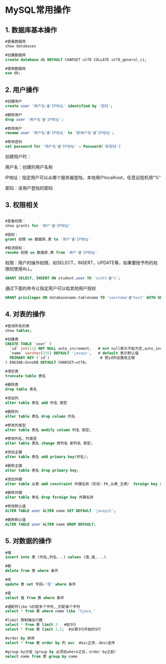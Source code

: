 # MySQL常用操作

## 1. 数据库基本操作

```sql
#查看数据库
show databases

#创建数据库
create database db DEFAULT CHARSET utf8 COLLATE utf8_general_ci;

#使用数据库
use db;
```

## 2. 用户操作

```sql
#创建用户
create user '用户名'@'IP地址' identified by '密码';

#删除用户
drop user '用户名'@'IP地址';

#修改用户
rename user '用户名'@'IP地址' to '新用户名'@'IP地址';

#修改密码
set password for '用户名'@'IP地址' = Password('新密码')
```

创建用户时：

用户名：创建的用户名称

IP地址：指定用户可以从哪个服务器登陆，本地用户localhost，任意远程机用“%”

密码：该用户登陆的密码

## 3. 权限相关

```sql

#查看权限：
show grants for '用户'@'IP地址' 

#授权：
grant 权限 on 数据库.表 to '用户'@'IP地址'

#取消授权：
revoke 权限 on 数据库.表 from '用户'@'IP地址'
```

权限：用户的操作权限，如SELECT，INSERT，UPDATE等，如果要授予所的权限则使用ALL。

```sql
GRANT SELECT, INSERT ON student.user TO 'scott'@'%';
```

通过下面的命令让指定用户可以给其他用户授权

```sql
GRANT privileges ON databasename.tablename TO 'username'@'host' WITH GRANT OPTION;
```

## 4. 对表的操作

```sql
#查询所有的表
show tables;

#创建表
CREATE TABLE `user` (
  `id` int(11) NOT NULL auto_increment,   # not null表示不能为空,auto_increment表示自增
  `name` varchar(255) DEFAULT 'javayz',   # default 表示默认值
  PRIMARY KEY (`id`)                       # 把id列设置成主键
) ENGINE=InnoDB DEFAULT CHARSET=utf8;

#清空表
truncate table 表名

#删除表
drop table 表名

#添加列
alter table 表名 add 列名 类型

#删除列
alter table 表名 drop column 列名

#修改列类型
alter table 表名 modify column 列名 类型;

#修改列名、列类型
alter table 表名 change 原列名 新列名 类型;

#添加主键
alter table 表名 add primary key(列名);

#删除主键
alter table 表名 drop primary key;

#添加外键
alter table 从表 add constraint 外键名称（形如：FK_从表_主表） foreign key 从表(外键字段) references 主表(主键字段);

#删除外键
alter table 表名 drop foreign key 外键名称

#修改默认值
ALTER TABLE user ALTER name SET DEFAULT 'javayz2';

#删除默认值
ALTER TABLE user ALTER name DROP DEFAULT;
```

## 5. 对数据的操作

```sql
#增
insert into 表 (列名,列名...) values (值,值,...)

#删
delete from 表 where 条件

#改
update 表 set 字段='值' where 条件

#查
select 值 from 表 where 条件

#通配符like %匹配多个字符,_匹配单个字符
select * from 表 where name like '%java_'  

#limit 限制输出行数
select * from 表 limit 3   #前3行
select * from 表 limit 3,5;  #从第3行开始的5行

#order by 排序   
select * from 表 order by 列 asc  #asc正序，desc逆序

#group by分组（group by 必须在where之后，order by之前）
select name from 表 group by name 
```

